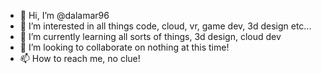 - 👋 Hi, I’m @dalamar96
- 👀 I’m interested in all things code, cloud, vr, game dev, 3d design etc...
- 🌱 I’m currently learning all sorts of things, 3d design, cloud dev
- 💞️ I’m looking to collaborate on nothing at this time!
- 📫 How to reach me, no clue!

<!---
dalamar96/dalamar96 is a ✨ special ✨ repository because its `README.md` (this file) appears on your GitHub profile.
You can click the Preview link to take a look at your changes.
--->
